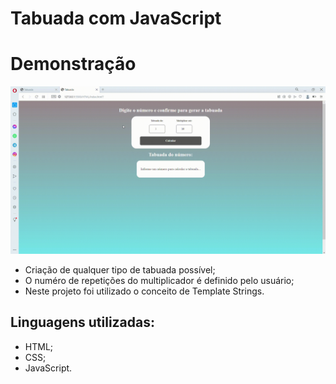 # Tabuada com JavaScript
# Demonstração
![Demonstração](../Tabuada%20-%20Opera%202022-12-19%2017-18-39.gif)
+ Criação de qualquer tipo de tabuada possível;
+ O numéro de repetições do multiplicador é definido pelo usuário;
+ Neste projeto foi utilizado o conceito de Template Strings.
## Linguagens utilizadas:
+ HTML;
+ CSS;
+ JavaScript.